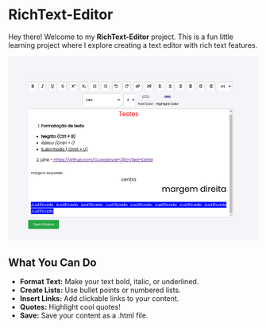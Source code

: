 # RichText-Editor

Hey there! Welcome to my **RichText-Editor** project. This is a fun little learning project where I explore creating a text editor with rich text features.

![Editor Screenshot](https://github.com/Gupadovam/RichText-Editor/blob/main/RichText-Editor.png)

## What You Can Do

- **Format Text:** Make your text bold, italic, or underlined.
- **Create Lists:** Use bullet points or numbered lists.
- **Insert Links:** Add clickable links to your content.
- **Quotes:** Highlight cool quotes!
- **Save:**  Save your content as a .html file.
